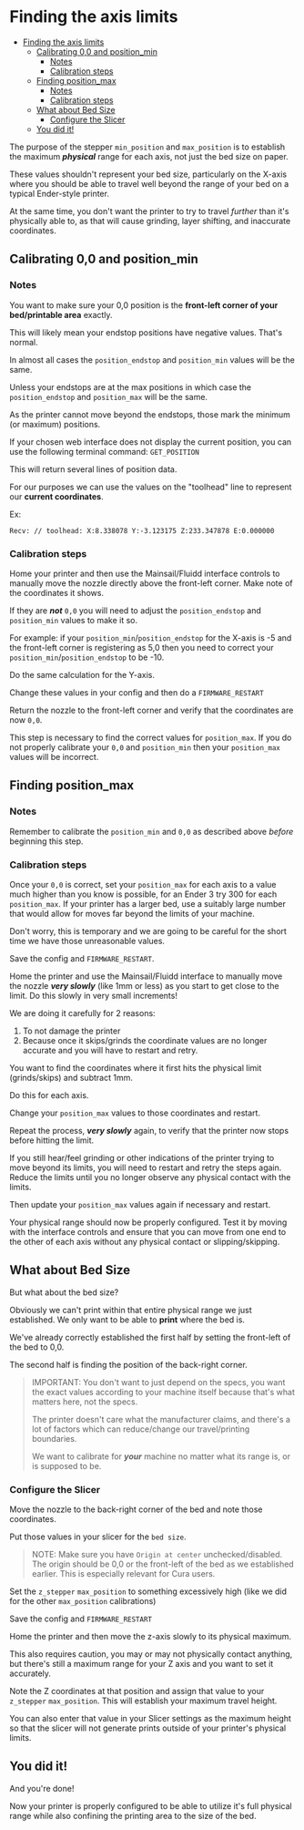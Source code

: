 <!--
 Copyright (C) 2022 Chris Laprade (chris@rootiest.com)
 
 This file is part of zippy_config.
 
 zippy_config is free software: you can redistribute it and/or modify
 it under the terms of the GNU General Public License as published by
 the Free Software Foundation, either version 3 of the License, or
 (at your option) any later version.
 
 zippy_config is distributed in the hope that it will be useful,
 but WITHOUT ANY WARRANTY; without even the implied warranty of
 MERCHANTABILITY or FITNESS FOR A PARTICULAR PURPOSE.  See the
 GNU General Public License for more details.
 
 You should have received a copy of the GNU General Public License
 along with zippy_config.  If not, see <http://www.gnu.org/licenses/>.
-->

# Finding the axis limits


- [Finding the axis limits](#finding-the-axis-limits)
  - [Calibrating 0,0 and position\_min](#calibrating-00-and-position_min)
    - [Notes](#notes)
    - [Calibration steps](#calibration-steps)
  - [Finding position\_max](#finding-position_max)
    - [Notes](#notes-1)
    - [Calibration steps](#calibration-steps-1)
  - [What about Bed Size](#what-about-bed-size)
    - [Configure the Slicer](#configure-the-slicer)
  - [You did it!](#you-did-it)


The purpose of the stepper `min_position` and `max_position` is to establish the maximum ***physical*** range for each axis, not just the bed size on paper.

These values shouldn't represent your bed size, particularly on the X-axis where you should be able to travel well beyond the range of your bed on a typical Ender-style printer.

At the same time, you don't want the printer to try to travel *further* than it's physically able to, as that will cause grinding, layer shifting, and inaccurate coordinates.

## Calibrating 0,0 and position_min

### Notes

You want to make sure your 0,0 position is the **front-left corner of your bed/printable area** exactly.

This will likely mean your endstop positions have negative values. That's normal.

In almost all cases the `position_endstop` and `position_min` values will be the same. 

Unless your endstops are at the max positions in which case the `position_endstop` and `position_max` will be the same.

As the printer cannot move beyond the endstops, those mark the minimum (or maximum) positions.

If your chosen web interface does not display the current position, you can use the following terminal command: `GET_POSITION`

This will return several lines of position data.

For our purposes we can use the values on the "toolhead" line to represent our **current coordinates**.

Ex:

    Recv: // toolhead: X:8.338078 Y:-3.123175 Z:233.347878 E:0.000000

### Calibration steps

Home your printer and then use the Mainsail/Fluidd interface controls to manually move the nozzle directly above the front-left corner. Make note of the coordinates it shows.

If they are ***not*** `0,0` you will need to adjust the `position_endstop` and `position_min` values to make it so.

For example: if your `position_min`/`position_endstop` for the X-axis is -5 and the front-left corner is registering as 5,0 then you need to correct your `position_min`/`position_endstop` to be -10.

Do the same calculation for the Y-axis.

Change these values in your config and then do a `FIRMWARE_RESTART`

Return the nozzle to the front-left corner and verify that the coordinates are now `0,0`.

This step is necessary to find the correct values for `position_max`. If you do not properly calibrate your `0,0` and `position_min` then your `position_max` values will be incorrect.

## Finding position_max

### Notes

Remember to calibrate the `position_min` and `0,0` as described above *before* beginning this step.
### Calibration steps

Once your `0,0` is correct, set your `position_max` for each axis to a value much higher than you know is possible, for an Ender 3 try 300 for each `position_max`. If your printer has a larger bed, use a suitably large number that would allow for moves far beyond the limits of your machine.

Don't worry, this is temporary and we are going to be careful for the short time we have those unreasonable values. 

Save the config and `FIRMWARE_RESTART`.

Home the printer and use the Mainsail/Fluidd interface to manually move the nozzle ***very slowly*** (like 1mm or less) as you start to get close to the limit. Do this slowly in very small increments!

We are doing it carefully for 2 reasons:

1. To not damage the printer
2. Because once it skips/grinds the coordinate values are no longer accurate and you will have to restart and retry.

You want to find the coordinates where it first hits the physical limit (grinds/skips) and subtract 1mm. 

Do this for each axis.

Change your `position_max` values to those coordinates and restart.

Repeat the process, ***very slowly*** again, to verify that the printer now stops before hitting the limit.

If you still hear/feel grinding or other indications of the printer trying to move beyond its limits, you will need to restart and retry the steps again. Reduce the limits until you no longer observe any physical contact with the limits.

Then update your `position_max` values again if necessary and restart.

Your physical range should now be properly configured. Test it by moving with the interface controls and ensure that you can move from one end to the other of each axis without any physical contact or slipping/skipping.

## What about Bed Size

But what about the bed size? 

Obviously we can't print within that entire physical range we just established. We only want to be able to **print** where the bed is.

We've already correctly established the first half by setting the front-left of the bed to 0,0.

The second half is finding the position of the back-right corner.

> IMPORTANT: You don't want to just depend on the specs, you want the exact values according to your machine itself because that's what matters here, not the specs. 
>
> The printer doesn't care what the manufacturer claims, and there's a lot of factors which can reduce/change our travel/printing boundaries. 
>
>We want to calibrate for ***your*** machine no matter what its range is, or is supposed to be.

### Configure the Slicer

Move the nozzle to the back-right corner of the bed and note those coordinates.

Put those values in your slicer for the `bed size`.

> NOTE: Make sure you have `Origin at center` unchecked/disabled. The origin should be 0,0 or the front-left of the bed as we established earlier. This is especially relevant for Cura users.

Set the `z_stepper` `max_position` to something excessively high (like we did for the other `max_position` calibrations)

Save the config and `FIRMWARE_RESTART`

Home the printer and then move the z-axis slowly to its physical maximum.

This also requires caution, you may or may not physically contact anything, but there's still a maximum range for your Z axis and you want to set it accurately.

Note the Z coordinates at that position and assign that value to your `z_stepper` `max_position`. This will establish your maximum travel height.

You can also enter that value in your Slicer settings as the maximum height so that the slicer will not generate prints outside of your printer's physical limits.

## You did it!

And you're done!

Now your printer is properly configured to be able to utilize it's full physical range while also confining the printing area to the size of the bed.